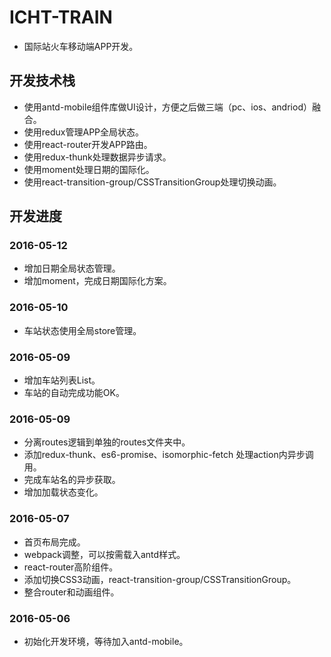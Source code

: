 # ICHT-TRAIN
- 国际站火车移动端APP开发。
## 开发技术栈
- 使用antd-mobile组件库做UI设计，方便之后做三端（pc、ios、andriod）融合。
- 使用redux管理APP全局状态。
- 使用react-router开发APP路由。
- 使用redux-thunk处理数据异步请求。
- 使用moment处理日期的国际化。
- 使用react-transition-group/CSSTransitionGroup处理切换动画。
## 开发进度
### 2016-05-12
- 增加日期全局状态管理。
- 增加moment，完成日期国际化方案。
### 2016-05-10
- 车站状态使用全局store管理。
### 2016-05-09
- 增加车站列表List。
- 车站的自动完成功能OK。
### 2016-05-09
- 分离routes逻辑到单独的routes文件夹中。
- 添加redux-thunk、es6-promise、isomorphic-fetch 处理action内异步调用。
- 完成车站名的异步获取。
- 增加加载状态变化。
### 2016-05-07
- 首页布局完成。
- webpack调整，可以按需载入antd样式。
- react-router高阶组件。
- 添加切换CSS3动画，react-transition-group/CSSTransitionGroup。
- 整合router和动画组件。
### 2016-05-06
- 初始化开发环境，等待加入antd-mobile。